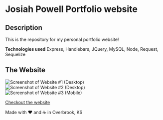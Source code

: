 # Josiah Powell Portfolio website

## Description

This is the repository for my personal portfolio website!

<b>Technologies used</b>
Express, Handlebars, JQuery, MySQL, Node, Request, Sequelize

## The Website

![Screenshot of Website #1 (Desktop)](https://josiah-powell-portfolio.herokuapp.com/images/screenshot-1.png)
![Screenshot of Website #2 (Desktop)](https://josiah-powell-portfolio.herokuapp.com/images/screenshot-2.png)
![Screenshot of Website #3 (Mobile)](https://josiah-powell-portfolio.herokuapp.com/images/screenshot-3.png)

[Checkout the website](https://josiah-powell-portfolio.herokuapp.com/)


Made with ❤ and ☕ in Overbrook, KS